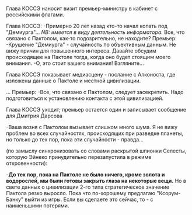 Глава КОССЭ наносит визит премьер-министру в кабинет с российскими флагами.

Глава КОССЭ:
-Примерно 20 лет назад кто-то начал копать под "Демиурга"... *NB: имеется в виду деятельность информатора.* Все, что связано с Пактолом, как-то подозрительно, не находите? 
Премьер:
-Крушение "Демиурга" - случайность по объективным данным. Не вижу причин для повышенного интереса. Давайте обсудим происходящее на Пактоле тогда, когда оно будет стоящим моего внимания.
-О, это стоит вашего внимания! Взгляните...

Глава КОССЭ показывает медиасцену - послание с Алконоста, где изложены данные о Пактоле и местной цивилизации.

...
Премьер:
-Все, что связано с Пактолом, следует засекретить. Надо подготовиться к установлению контакта с этой цивилизацией.

Глава КОССЭ уходит; премьер остается один и записывает сообщение для Дмитрия Дарсова 

-Ваша возня с Пактолом вызывает слишком много шума. Я не вижу проблем во всех случайностях, происходящих при разведке планеты, но только до тех пор, пока эти случайности - правда...

(по замыслу синхронизовать со словами раскрытой шпионки Селесты, которую Эйнеко принудительно перезапустила в режиме откровенности):

-**До тех пор, пока на Пактоле не было ничего, кроме золота и водорослей, мы были готовы закрыть глаза на некоторые вещи.** Но в свете данных о цивилизации 2-го типа стратегическое значение Пактола резко выросло. Пока что по-хорошему предлагаю "Ксорум-Банку" выйти из игры. Если вы сделаете это сейчас, то - с наименьшими потерями.
